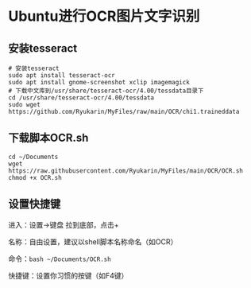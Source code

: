 # Ubuntu进行OCR图片文字识别

## 安装tesseract

```shell
# 安装tesseract
sudo apt install tesseract-ocr
sudo apt install gnome-screenshot xclip imagemagick
# 下载中文库到/usr/share/tesseract-ocr/4.00/tessdata目录下
cd /usr/share/tesseract-ocr/4.00/tessdata
sudo wget https://github.com/Ryukarin/MyFiles/raw/main/OCR/chi1.traineddata
```
## 下载脚本OCR.sh
```shell
cd ~/Documents
wget https://raw.githubusercontent.com/Ryukarin/MyFiles/main/OCR/OCR.sh
chmod +x OCR.sh
```

## 设置快捷键
进入：设置→键盘 拉到底部，点击+

名称：自由设置，建议以shell脚本名称命名（如OCR）

命令：`bash ~/Documents/OCR.sh`

快捷键：设置你习惯的按键（如F4键）
